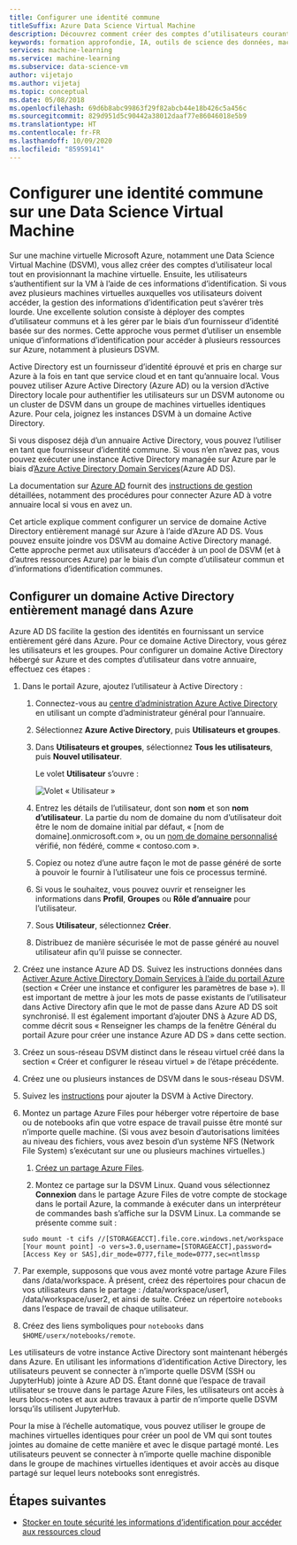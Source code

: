 ```yaml
---
title: Configurer une identité commune
titleSuffix: Azure Data Science Virtual Machine
description: Découvrez comment créer des comptes d’utilisateurs courants qui peuvent être utilisés sur plusieurs machines Data Science VM. Vous pouvez utiliser Azure Active Directory ou un annuaire local Active Directory pour authentifier les utilisateurs à Data Science Virtual Machine.
keywords: formation approfondie, IA, outils de science des données, machine virtuelle de science des données, analyse géospatiale, processus de science des données en équipe
services: machine-learning
ms.service: machine-learning
ms.subservice: data-science-vm
author: vijetajo
ms.author: vijetaj
ms.topic: conceptual
ms.date: 05/08/2018
ms.openlocfilehash: 69d6b8abc99863f29f82abcb44e18b426c5a456c
ms.sourcegitcommit: 829d951d5c90442a38012daaf77e86046018e5b9
ms.translationtype: HT
ms.contentlocale: fr-FR
ms.lasthandoff: 10/09/2020
ms.locfileid: "85959141"
---
```

# <a name="set-up-a-common-identity-on-a-data-science-virtual-machine"></a>Configurer une identité commune sur une Data Science Virtual Machine

Sur une machine virtuelle Microsoft Azure, notamment une Data Science Virtual Machine (DSVM), vous allez créer des comptes d’utilisateur local tout en provisionnant la machine virtuelle. Ensuite, les utilisateurs s’authentifient sur la VM à l’aide de ces informations d’identification. Si vous avez plusieurs machines virtuelles auxquelles vos utilisateurs doivent accéder, la gestion des informations d’identification peut s’avérer très lourde. Une excellente solution consiste à déployer des comptes d’utilisateur communs et à les gérer par le biais d’un fournisseur d’identité basée sur des normes. Cette approche vous permet d’utiliser un ensemble unique d’informations d’identification pour accéder à plusieurs ressources sur Azure, notamment à plusieurs DSVM.

Active Directory est un fournisseur d’identité éprouvé et pris en charge sur Azure à la fois en tant que service cloud et en tant qu’annuaire local. Vous pouvez utiliser Azure Active Directory (Azure AD) ou la version d’Active Directory locale pour authentifier les utilisateurs sur un DSVM autonome ou un cluster de DSVM dans un groupe de machines virtuelles identiques Azure. Pour cela, joignez les instances DSVM à un domaine Active Directory.

Si vous disposez déjà d’un annuaire Active Directory, vous pouvez l’utiliser en tant que fournisseur d’identité commune. Si vous n’en n’avez pas, vous pouvez exécuter une instance Active Directory managée sur Azure par le biais d’[Azure Active Directory Domain Services](https://docs.microsoft.com/azure/active-directory-domain-services/)(Azure AD DS).

La documentation sur [Azure AD](https://docs.microsoft.com/azure/active-directory/) fournit des [instructions de gestion](https://docs.microsoft.com/azure/active-directory/choose-hybrid-identity-solution) détaillées, notamment des procédures pour connecter Azure AD à votre annuaire local si vous en avez un.

Cet article explique comment configurer un service de domaine Active Directory entièrement managé sur Azure à l’aide d’Azure AD DS. Vous pouvez ensuite joindre vos DSVM au domaine Active Directory managé. Cette approche permet aux utilisateurs d’accéder à un pool de DSVM (et à d’autres ressources Azure) par le biais d’un compte d’utilisateur commun et d’informations d’identification communes.

## <a name="set-up-a-fully-managed-active-directory-domain-on-azure"></a>Configurer un domaine Active Directory entièrement managé dans Azure

Azure AD DS facilite la gestion des identités en fournissant un service entièrement géré dans Azure. Pour ce domaine Active Directory, vous gérez les utilisateurs et les groupes. Pour configurer un domaine Active Directory hébergé sur Azure et des comptes d’utilisateur dans votre annuaire, effectuez ces étapes :

1. Dans le portail Azure, ajoutez l’utilisateur à Active Directory : 

   1. Connectez-vous au [centre d’administration Azure Active Directory](https://aad.portal.azure.com) en utilisant un compte d’administrateur général pour l’annuaire.
    
   1. Sélectionnez **Azure Active Directory**, puis **Utilisateurs et groupes**.
    
   1. Dans **Utilisateurs et groupes**, sélectionnez **Tous les utilisateurs**, puis **Nouvel utilisateur**.
   
        Le volet **Utilisateur** s’ouvre :
      
        ![Volet « Utilisateur »](./media/add-user.png)
    
   1. Entrez les détails de l’utilisateur, dont son **nom** et son **nom d’utilisateur**. La partie du nom de domaine du nom d’utilisateur doit être le nom de domaine initial par défaut, « [nom de domaine].onmicrosoft.com », ou un [nom de domaine personnalisé](../../active-directory/add-custom-domain.md) vérifié, non fédéré, comme « contoso.com ».
    
   1. Copiez ou notez d’une autre façon le mot de passe généré de sorte à pouvoir le fournir à l’utilisateur une fois ce processus terminé.
    
   1. Si vous le souhaitez, vous pouvez ouvrir et renseigner les informations dans **Profil**, **Groupes** ou **Rôle d’annuaire** pour l’utilisateur. 
    
   1. Sous **Utilisateur**, sélectionnez **Créer**.
    
   1. Distribuez de manière sécurisée le mot de passe généré au nouvel utilisateur afin qu’il puisse se connecter.

1. Créez une instance Azure AD DS. Suivez les instructions données dans [Activer Azure Active Directory Domain Services à l’aide du portail Azure](https://docs.microsoft.com/azure/active-directory-domain-services/active-directory-ds-getting-started) (section « Créer une instance et configurer les paramètres de base »). Il est important de mettre à jour les mots de passe existants de l’utilisateur dans Active Directory afin que le mot de passe dans Azure AD DS soit synchronisé. Il est également important d’ajouter DNS à Azure AD DS, comme décrit sous « Renseigner les champs de la fenêtre Général du portail Azure pour créer une instance Azure AD DS » dans cette section.

1. Créez un sous-réseau DSVM distinct dans le réseau virtuel créé dans la section « Créer et configurer le réseau virtuel » de l’étape précédente.
1. Créez une ou plusieurs instances de DSVM dans le sous-réseau DSVM.
1. Suivez les [instructions](https://docs.microsoft.com/azure/active-directory-domain-services/active-directory-ds-join-ubuntu-linux-vm ) pour ajouter la DSVM à Active Directory. 
1. Montez un partage Azure Files pour héberger votre répertoire de base ou de notebooks afin que votre espace de travail puisse être monté sur n’importe quelle machine. (Si vous avez besoin d’autorisations limitées au niveau des fichiers, vous avez besoin d’un système NFS (Network File System) s’exécutant sur une ou plusieurs machines virtuelles.)

   1. [Créez un partage Azure Files](../../storage/files/storage-how-to-create-file-share.md).
    
   2.  Montez ce partage sur la DSVM Linux. Quand vous sélectionnez **Connexion** dans le partage Azure Files de votre compte de stockage dans le portail Azure, la commande à exécuter dans un interpréteur de commandes bash s’affiche sur la DSVM Linux. La commande se présente comme suit :
   
   ```
   sudo mount -t cifs //[STORAGEACCT].file.core.windows.net/workspace [Your mount point] -o vers=3.0,username=[STORAGEACCT],password=[Access Key or SAS],dir_mode=0777,file_mode=0777,sec=ntlmssp
   ```
1. Par exemple, supposons que vous avez monté votre partage Azure Files dans /data/workspace. À présent, créez des répertoires pour chacun de vos utilisateurs dans le partage : /data/workspace/user1, /data/workspace/user2, et ainsi de suite. Créez un répertoire `notebooks` dans l’espace de travail de chaque utilisateur. 
1. Créez des liens symboliques pour `notebooks` dans `$HOME/userx/notebooks/remote`.   

Les utilisateurs de votre instance Active Directory sont maintenant hébergés dans Azure. En utilisant les informations d’identification Active Directory, les utilisateurs peuvent se connecter à n’importe quelle DSVM (SSH ou JupyterHub) jointe à Azure AD DS. Étant donné que l’espace de travail utilisateur se trouve dans le partage Azure Files, les utilisateurs ont accès à leurs blocs-notes et aux autres travaux à partir de n’importe quelle DSVM lorsqu’ils utilisent JupyterHub.

Pour la mise à l’échelle automatique, vous pouvez utiliser le groupe de machines virtuelles identiques pour créer un pool de VM qui sont toutes jointes au domaine de cette manière et avec le disque partagé monté. Les utilisateurs peuvent se connecter à n’importe quelle machine disponible dans le groupe de machines virtuelles identiques et avoir accès au disque partagé sur lequel leurs notebooks sont enregistrés. 

## <a name="next-steps"></a>Étapes suivantes

* [Stocker en toute sécurité les informations d’identification pour accéder aux ressources cloud](dsvm-secure-access-keys.md)



